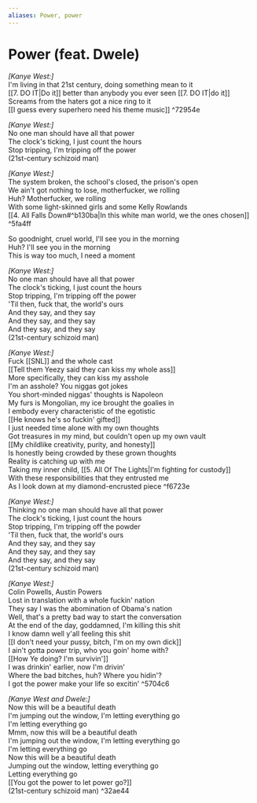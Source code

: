 ```yaml
---
aliases: Power, power
---
```


# Power (feat. Dwele)

_[Kanye West:]_  
I'm living in that 21st century, doing something mean to it  
[[7. DO IT|Do it]] better than anybody you ever seen [[7. DO IT|do it]]  
Screams from the haters got a nice ring to it  
[[I guess every superhero need his theme music]] ^72954e

_[Kanye West:]_  
No one man should have all that power  
The clock's ticking, I just count the hours  
Stop tripping, I'm tripping off the power  
(21st-century schizoid man)  

_[Kanye West:]_  
The system broken, the school's closed, the prison's open  
We ain't got nothing to lose, motherfucker, we rolling  
Huh? Motherfucker, we rolling  
With some light-skinned girls and some Kelly Rowlands  
[[4. All Falls Down#^b130ba|In this white man world, we the ones chosen]] ^5fa4ff

So goodnight, cruel world, I'll see you in the morning  
Huh? I'll see you in the morning  
This is way too much, I need a moment  

_[Kanye West:]_  
No one man should have all that power  
The clock's ticking, I just count the hours  
Stop tripping, I'm tripping off the power  
'Til then, fuck that, the world's ours  
And they say, and they say  
And they say, and they say  
And they say, and they say  
(21st-century schizoid man)  

_[Kanye West:]_  
Fuck [[SNL]] and the whole cast  
[[Tell them Yeezy said they can kiss my whole ass]]  
More specifically, they can kiss my asshole  
I'm an asshole? You niggas got jokes  
You short-minded niggas' thoughts is Napoleon  
My furs is Mongolian, my ice brought the goalies in  
I embody every characteristic of the egotistic  
[[He knows he's so fuckin' gifted]]  
I just needed time alone with my own thoughts  
Got treasures in my mind, but couldn't open up my own vault  
[[My childlike creativity, purity, and honesty]]  
Is honestly being crowded by these grown thoughts  
Reality is catching up with me  
Taking my inner child, [[5. All Of The Lights|I'm fighting for custody]]  
With these responsibilities that they entrusted me  
As I look down at my diamond-encrusted piece ^f6723e

_[Kanye West:]_  
Thinking no one man should have all that power  
The clock's ticking, I just count the hours  
Stop tripping, I'm tripping off the powder  
'Til then, fuck that, the world's ours  
And they say, and they say  
And they say, and they say  
And they say, and they say  
(21st-century schizoid man)  

_[Kanye West:]_  
Colin Powells, Austin Powers  
Lost in translation with a whole fuckin' nation  
They say I was the abomination of Obama's nation  
Well, that's a pretty bad way to start the conversation  
At the end of the day, goddamned, I'm killing this shit  
I know damn well y'all feeling this shit  
[[I don't need your pussy, bitch, I'm on my own dick]]  
I ain't gotta power trip, who you goin' home with?  
[[How Ye doing? I'm survivin']]  
I was drinkin' earlier, now I'm drivin'  
Where the bad bitches, huh? Where you hidin'?  
I got the power make your life so excitin' ^5704c6

_[Kanye West and Dwele:]_  
Now this will be a beautiful death  
I'm jumping out the window, I'm letting everything go  
I'm letting everything go  
Mmm, now this will be a beautiful death  
I'm jumping out the window, I'm letting everything go  
I'm letting everything go  
Now this will be a beautiful death  
Jumping out the window, letting everything go  
Letting everything go  
[[You got the power to let power go?]]  
(21st-century schizoid man) ^32ae44
